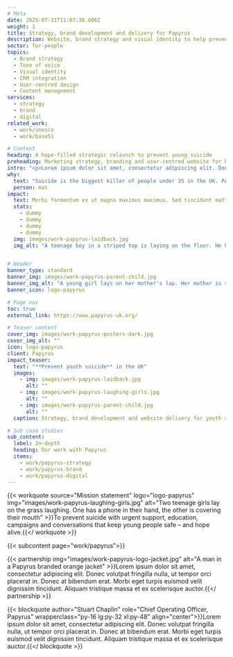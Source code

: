 ```yaml
---
# Meta
date: 2025-07-31T11:07:38.606Z
weight: 1
title: Strategy, brand development and delivery for Papyrus
description: Website, brand strategy and visual identity to help prevent young suicide
sector: for-people
topics:
  - Brand strategy
  - Tone of voice
  - Visual identity
  - CRM integration
  - User-centred design
  - Content management
services:
  - strategy
  - brand
  - digital
related_work:
  - work/unesco
  - work/base51

# Content
heading: A hope-filled strategic relaunch to prevent young suicide
preheading: Marketing strategy, branding and user-centred website for UK charity focused on preventing young suicide.
intro: "<p>Lorem ipsum dolor sit amet, consectetur adipiscing elit. Donec volutpat fringilla nulla, ut tempor orci placerat in. Donec at bibendum erat. Morbi eget turpis euismod velit dignissim tincidunt. Aliquam tristique massa et ex scelerisque auctor.</p>"
why:
  text: "Suicide is the biggest killer of people under 35 in the UK. PAPYRUS believe that many of those deaths are preventable and I'm proud that our team at Kind will be doing what they can to aid their important work."
  person: mat
impact:
  text: Morbi fermentum ex ut magna maximus maximus. Sed tincidunt mattis tellus eget tincidunt. Cras gravida massa turpis. Ut libero libero, sodales eu faucibus sit amet, consectetur eu purus. Morbi venenatis molestie tellus. Vestibulum eu posuere risus.
  stats:
    - dummy
    - dummy
    - dummy
    - dummy
  img: images/work-papyrus-laidback.jpg
  img_alt: "A teenage boy in a striped top is laying on the floor. He holds a phone above him, like he is watching a video"


# Header
banner_type: standard
banner_img: images/work-papyrus-parent-child.jpg
banner_img_alt: "A young girl lays on her mother's lap. Her mother is stroking her hair."
banner_icon: logo-papyrus

# Page nav
toc: true
external_link: https://www.papyrus-uk.org/

# Teaser content
cover_img: images/work-papyrus-posters-dark.jpg
cover_img_alt: ""
icon: logo-papyrus
client: Papyrus
impact_teaser:
  text: "**Prevent youth suicide** in the UK"
  images:
    - img: images/work-papyrus-laidback.jpg
      alt: ""
    - img: images/work-papyrus-laughing-girls.jpg
      alt: ""
    - img: images/work-papyrus-parent-child.jpg
      alt: ""
  caption: Strategy, brand development and website delivery for youth suicide prevention charity

# Sub case studies
sub_content:
  label: In-depth
  heading: Our work with Papyrus
  items:
    - work/papyrus-strategy
    - work/papyrus-brand
    - work/papyrus-digital
---
```


{{< workquote source="Mission statement" logo="logo-papyrus" img="images/work-papyrus-laughing-girls.jpg" alt="Two teenage girls lay on the grass laughing. One has a phone in their hand, the other is covering their mouth" >}}To prevent suicide with urgent support, education, campaigns and conversations that keep young people safe – and hope alive.{{</ workquote >}}


{{< subcontent page="work/papyrus">}}


{{< partnership img="images/work-papyrus-logo-jacket.jpg" alt="A man in a Papyrus branded orange jacket" >}}Lorem ipsum dolor sit amet, consectetur adipiscing elit. Donec volutpat fringilla nulla, ut tempor orci placerat in. Donec at bibendum erat. Morbi eget turpis euismod velit dignissim tincidunt. Aliquam tristique massa et ex scelerisque auctor.{{</ partnership >}}



{{< blockquote author="Stuart Chaplin" role="Chief Operating Officer, Papyrus" wrapperclass="py-16 lg:py-32 xl:py-48" align="center">}}Lorem ipsum dolor sit amet, consectetur adipiscing elit. Donec volutpat fringilla nulla, ut tempor orci placerat in. Donec at bibendum erat. Morbi eget turpis euismod velit dignissim tincidunt. Aliquam tristique massa et ex scelerisque auctor.{{</ blockquote >}}
